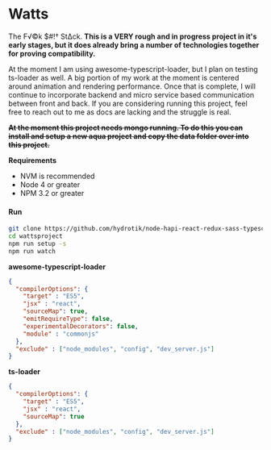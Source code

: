 # Watts
The F√©k $#!† St∆ck. **This is a VERY rough and in progress project in it's early stages, but it does already bring a number of technologies together for proving compatibility.**

At the moment I am using awesome-typescript-loader, but I plan on testing ts-loader as well. A big portion of my work at the moment is centered around animation and rendering performance. Once that is complete, I will continue to incorporate backend and micro service based communication between front and back. If you are considering running this project, feel free to reach out to me as docs are lacking and the struggle is real.

**~~At the moment this project needs mongo running. To do this you can install and setup a new aqua project and copy the data folder over into this project.~~** 

**Requirements**
* NVM is recommended
* Node 4 or greater
* NPM 3.2 or greater

#### Run

```bash
git clone https://github.com/hydrotik/node-hapi-react-redux-sass-typescript-mongo-webpack-hmr-gulp.git wattsproject
cd wattsproject
npm run setup -s
npm run watch
```


**awesome-typescript-loader**
```json
{
  "compilerOptions": {
    "target" : "ES5",
    "jsx" : "react",
    "sourceMap": true,
    "emitRequireType": false,
    "experimentalDecorators": false,
    "module" : "commonjs"
  },
  "exclude" : ["node_modules", "config", "dev_server.js"]
}
```

**ts-loader**
```json
{
  "compilerOptions": {
    "target" : "ES5",
    "jsx" : "react",
    "sourceMap": true
  },
  "exclude" : ["node_modules", "config", "dev_server.js"]
}
```